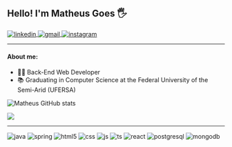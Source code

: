 
## Hello! I'm Matheus Goes 🖐️

<div>
    <a href="https://www.linkedin.com/in/matheusgoes23">
        <img align="center" alt="linkedin"
        src="https://img.shields.io/badge/LinkedIn-0077B5?style=for-the-badge&logo=linkedin&logoColor=white" />
    </a>
    <a href="mailto:matheusgoes23@gmail.com">
        <img align="center" alt="gmail" src="https://img.shields.io/badge/Gmail-D14836?style=for-the-badge&logo=gmail&logoColor=white" />
    </a>
    <a href="https://www.instagram.com/matheusgoes23">
        <img align="center" alt="instagram" src="https://img.shields.io/badge/Instagram-E4405F?style=for-the-badge&logo=instagram&logoColor=white" />
    </a>
    <hr>
</div>

#### About me: ####
 - 👨‍💻 Back-End Web Developer
 - 📚 Graduating in Computer Science at the Federal University of the Semi-Arid (UFERSA)

![Matheus GitHub stats](https://github-readme-stats.vercel.app/api?username=matheusgoes23&show_icons=true&theme=react&count_private=true)

<a href="https://github.com/matheusgoes23">
  <img align="center" src="https://github-readme-stats.vercel.app/api/top-langs/?username=matheusgoes23&theme=react&layout=compact&hide_border=true" />
</a>
<hr>

<div style="display: inline_block">
  <img align="center" alt="java" src="https://img.shields.io/badge/Java-ED8B00?style=for-the-badge&logo=java&logoColor=white" />
  <img align="center" alt="spring" src="https://img.shields.io/badge/Spring-6DB33F?style=for-the-badge&logo=spring&logoColor=white" />
  <img align="center" alt="html5" src="https://img.shields.io/badge/HTML5-E34F26?style=for-the-badge&logo=html5&logoColor=white" />
  <img align="center" alt="css" src="https://img.shields.io/badge/CSS3-1572B6?style=for-the-badge&logo=css3&logoColor=white" />
  <img align="center" alt="js" src="https://img.shields.io/badge/JavaScript-F7DF1E?style=for-the-badge&logo=javascript&logoColor=black" />
  <img align="center" alt="ts" src="https://img.shields.io/badge/TypeScript-007ACC?style=for-the-badge&logo=typescript&logoColor=white" />
  <img align="center" alt="react" src="https://img.shields.io/badge/React-20232A?style=for-the-badge&logo=react&logoColor=61DAFB" />
  <img align="center" alt="postgresql" src="https://img.shields.io/badge/PostgreSQL-316192?style=for-the-badge&logo=postgresql&logoColor=white" />
  <img align="center" alt="mongodb" src="https://img.shields.io/badge/MongoDB-4EA94B?style=for-the-badge&logo=mongodb&logoColor=white" />
</div><br/>
